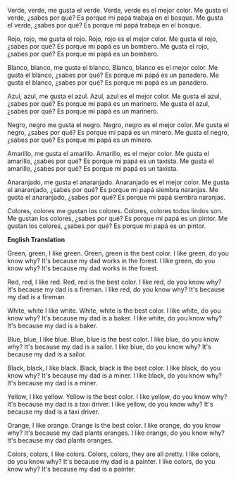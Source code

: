 Verde, verde, me gusta el verde.
Verde, verde es el mejor color.
Me gusta el verde, ¿sabes por qué?
Es porque mi papá trabaja en el bosque.
Me gusta el verde, ¿sabes por qué?
Es porque mi papá trabaja en el bosque.

Rojo, rojo, me gusta el rojo.
Rojo, rojo es el mejor color.
Me gusta el rojo, ¿sabes por qué?
Es porque mi papá es un bombero.
Me gusta el rojo, ¿sabes por qué?
Es porque mi papá es un bombero.

Blanco, blanco, me gusta el blanco.
Blanco, blanco es el mejor color.
Me gusta el blanco, ¿sabes por qué?
Es porque mi papá es un panadero.
Me gusta el blanco, ¿sabes por qué?
Es porque mi papá es un panadero.

Azul, azul, me gusta el azul.
Azul, azul es el mejor color.
Me gusta el azul, ¿sabes por qué?
Es porque mi papá es un marinero.
Me gusta el azul, ¿sabes por qué?
Es porque mi papá es un marinero.

Negro, negro me gusta el negro.
Negro, negro es el mejor color.
Me gusta el negro, ¿sabes por qué?
Es porque mi papá es un minero.
Me gusta el negro, ¿sabes por qué?
Es porque mi papá es un minero.

Amarillo, me gusta el amarillo.
Amarillo, es el mejor color.
Me gusta el amarillo, ¿sabes por qué?
Es porque mi papá es un taxista.
Me gusta el amarillo, ¿sabes por qué?
Es porque mi papá es un taxista.

Anaranjado, me gusta el anaranjado.
Anaranjado es el mejor color.
Me gusta el anaranjado, ¿sabes por qué?
Es porque mi papá siembra naranjas.
Me gusta el anaranjado, ¿sabes por qué?
Es porque mi papá siembra naranjas.

Colores, colores me gustan los colores.
Colores, colores todos lindos son.
Me gustan los colores, ¿sabes por qué?
Es porque mi papá es un pintor.
Me gustan los colores, ¿sabes por qué?
Es porque mi papá es un pintor.

**English Translation**

Green, green, I like green.
Green, green is the best color.
I like green, do you know why?
It's because my dad works in the forest.
I like green, do you know why?
It's because my dad works in the forest.

Red, red, I like red.
Red, red is the best color.
I like red, do you know why?
It's because my dad is a fireman.
I like red, do you know why?
It's because my dad is a fireman.

White, white I like white.
White, white is the best color.
I like white, do you know why?
It's because my dad is a baker.
I like white, do you know why?
It's because my dad is a baker.

Blue, blue, I like blue.
Blue, blue is the best color.
I like blue, do you know why?
It's because my dad is a sailor.
I like blue, do you know why?
It's because my dad is a sailor.

Black, black, I like black.
Black, black is the best color.
I like black, do you know why?
It's because my dad is a miner.
I like black, do you know why?
It's because my dad is a miner.

Yellow, I like yellow.
Yellow is the best color.
I like yellow, do you know why?
It's because my dad is a taxi driver.
I like yellow, do you know why?
It's because my dad is a taxi driver.

Orange, I like orange.
Orange is the best color.
I like orange, do you know why?
It's because my dad plants oranges.
I like orange, do you know why?
It's because my dad plants oranges.

Colors, colors, I like colors.
Colors, colors, they are all pretty.
I like colors, do you know why?
It's because my dad is a painter.
I like colors, do you know why?
It's because my dad is a painter.
